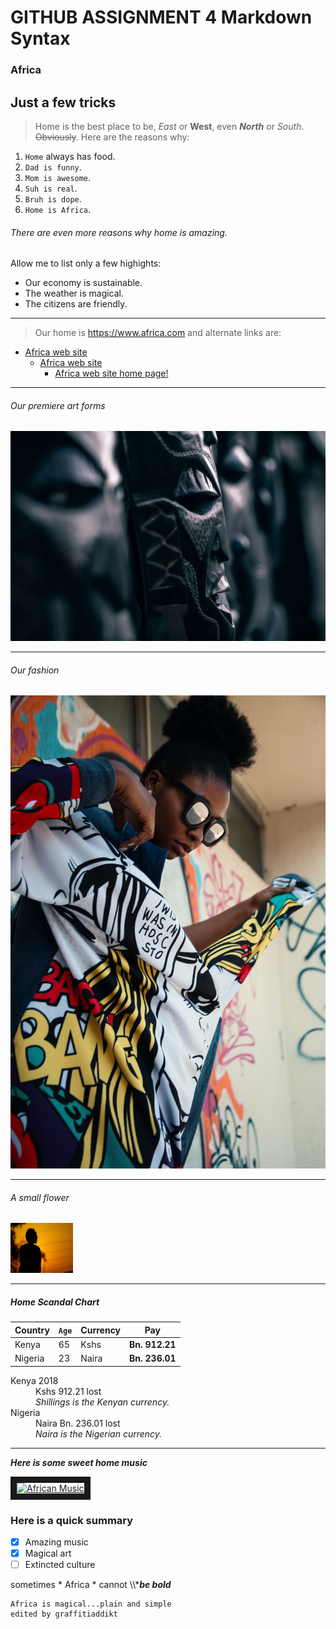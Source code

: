 # GITHUB ASSIGNMENT 4 Markdown Syntax
### Africa
Just a few tricks
---------------------------


> Home is the best place to be, *East* or **West**, even **_North_** or *_South_*. ~~Obviously~~.
> Here are the reasons why:

1. `Home` always has food. 
2. `Dad is funny`. 
3. `Mom is awesome`. 
4. `Suh is real`. 
5. `Bruh is dope`. 
6. `Home is Africa`.  

###### There are even more reasons why home is amazing.
Allow me to list only a few highights: 
- Our economy is sustainable.
- The weather is magical.
- The citizens are friendly.


---

> Our home is <https://www.africa.com> and alternate links are:
 + [Africa web site](https://www.africa.com "Africa.com Official website")
    + [Africa web site][1]
       + <a href="https://www.africa.com" target="https://www.africa.com">Africa web site home page!</a>

[1]: https://www.africa.com


---
###### Our premiere art forms 
![African tribal mask](/images/tribal_mask_XXL.jpg "Our premiere art forms")

***
###### Our fashion  
![African fashion][pic1]  

[pic1]: /images/fashion_XXL.jpg "Our fashion"


___
###### A small flower  
<img src="/images/silhouette_XXL.jpg" width="100" height="80" alt="A small flower "/>

---

##### Home Scandal Chart
|Country|`Age`|Currency|Pay|
|---|---|---|---|
|Kenya|65|Kshs|**Bn. 912.21**|
|Nigeria|23|Naira|**Bn. 236.01**|

<dl>
  <dt>Kenya 2018</dt>
  <dd>Kshs 912.21 lost</dd>
  <dd> <em> Shillings is the Kenyan currency. </em> </dd>
  
  <dt>Nigeria</dt>
  <dd>Naira Bn. 236.01 lost</dd>
  <dd> <em> Naira is the Nigerian currency. </em> </dd>
</dl>

***
**_Here is some sweet home music_**

<a href="http://www.youtube.com/watch?feature=player_embedded&v=gcgPRmLPPqw" target="_blank"><img src="http://img.youtube.com/vi/gcgPRmLPPqw/0.jpg" 
alt="African Music" width="240" height="180" border="10" /></a>

### Here is a quick summary

- [x] Amazing music
- [x] Magical art
- [ ] Extincted culture

sometimes \* Africa \* cannot \\\\****be bold*** 

```
Africa is magical...plain and simple
edited by graffitiaddikt
```

